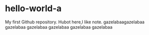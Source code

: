 # hello-world-a
My first Github repository.
Hubot here,I like note.
gazelabaagazelabaa gazelabaa gazelabaa gazelabaa gazelabaa
gazelabaa
